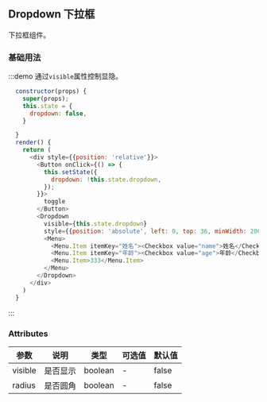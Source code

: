 ## Dropdown 下拉框
下拉框组件。

### 基础用法

:::demo 通过`visible`属性控制显隐。
```js
  constructor(props) {
    super(props);
    this.state = {
      dropdown: false,
    }

  }
  render() {
    return (
      <div style={{position: 'relative'}}>
        <Button onClick={() => {
          this.setState({
            dropdown: !this.state.dropdown,
          });
        }}>
          toggle
        </Button>
        <Dropdown
          visible={this.state.dropdown}
          style={{position: 'absolute', left: 0, top: 36, minWidth: 200}}>
          <Menu>
            <Menu.Item itemKey="姓名"><Checkbox value="name">姓名</Checkbox></Menu.Item>
            <Menu.Item itemKey="年龄"><Checkbox value="age">年龄</Checkbox></Menu.Item>
            <Menu.Item>333</Menu.Item>
          </Menu>
        </Dropdown>
      </div>
    )
  }
```
:::

### Attributes
| 参数      | 说明    | 类型      | 可选值       | 默认值   |
|---------- |-------- |---------- |-------------  |-------- |
| visible   |  是否显示  | boolean |  -     |    false    |
| radius   |  是否圆角  | boolean |  -     |    false    |
